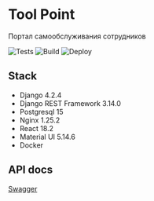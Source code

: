 # Tool Point

Портал самообслуживания сотрудников 

![Tests](https://github.com/deevgeny/tool-point/actions/workflows/tests-workflow.yaml/badge.svg)
![Build](https://github.com/deevgeny/tool-point/actions/workflows/build-workflow.yaml/badge.svg)
![Deploy](https://github.com/deevgeny/tool-point/actions/workflows/deploy-workflow.yaml/badge.svg)

## Stack
- Django 4.2.4
- Django REST Framework 3.14.0
- Postgresql 15
- Nginx 1.25.2
- React 18.2
- Material UI 5.14.6
- Docker

## API docs

[Swagger](http://194.87.98.159/docs/swagger)